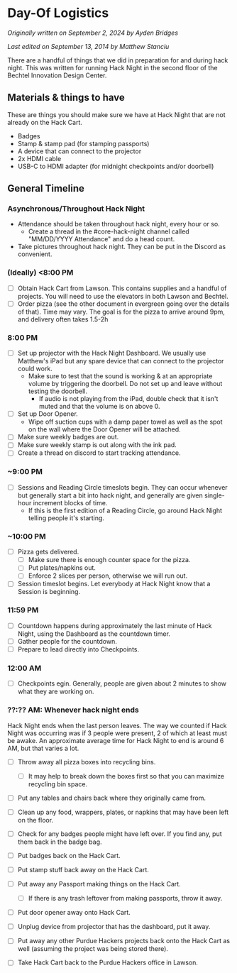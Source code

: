 # Day-Of Logistics
_Originally written on September 2, 2024 by Ayden Bridges_

_Last edited on September 13, 2014 by Matthew Stanciu_

There are a handful of things that we did in preparation for and during hack night. This was written for running Hack Night in the second floor of the Bechtel Innovation Design Center.

## Materials & things to have

These are things you should make sure we have at Hack Night that are not already on the Hack Cart.

- Badges
- Stamp & stamp pad (for stamping passports)
- A device that can connect to the projector
- 2x HDMI cable
- USB-C to HDMI adapter (for midnight checkpoints and/or doorbell)

## General Timeline

### Asynchronous/Throughout Hack Night
- Attendance should be taken throughout hack night, every hour or so.
  - Create a thread in the #core-hack-night channel called "MM/DD/YYYY Attendance" and do a head count.
- Take pictures throughout hack night. They can be put in the Discord as convenient.

### (Ideally) <8:00 PM
- [ ] Obtain Hack Cart from Lawson. This contains supplies and a handful of projects. You will need to use the elevators in both Lawson and Bechtel.
- [ ] Order pizza (see the other document in evergreen going over the details of that). Time may vary. The goal is for the pizza to arrive around 9pm, and delivery often takes 1.5-2h

### 8:00 PM
- [ ] Set up projector with the Hack Night Dashboard. We usually use Matthew's iPad but any spare device that can connect to the projector could work.
  - Make sure to test that the sound is working & at an appropriate volume by triggering the doorbell. Do not set up and leave without testing the doorbell.
    - If audio is not playing from the iPad, double check that it isn't muted and that the volume is on above 0.
- [ ] Set up Door Opener.
  - Wipe off suction cups with a damp paper towel as well as the spot on the wall where the Door Opener will be attached.
- [ ] Make sure weekly badges are out.
- [ ] Make sure weekly stamp is out along with the ink pad.
- [ ] Create a thread on discord to start tracking attendance.

### ~9:00 PM
- [ ] Sessions and Reading Circle timeslots begin. They can occur whenever but generally start a bit into hack night, and generally are given single-hour increment blocks of time.
  - If this is the first edition of a Reading Circle, go around Hack Night telling people it's starting.

### ~10:00 PM 
- [ ] Pizza gets delivered.
  - [ ] Make sure there is enough counter space for the pizza.
  - [ ] Put plates/napkins out.
  - [ ] Enforce 2 slices per person, otherwise we will run out.
- [ ] Session timeslot begins. Let everybody at Hack Night know that a Session is beginning.

### 11:59 PM
- [ ] Countdown happens during approximately the last minute of Hack Night, using the Dashboard as the countdown timer.
- [ ] Gather people for the countdown.
- [ ] Prepare to lead directly into Checkpoints.

### 12:00 AM
- [ ] Checkpoints egin. Generally, people are given about 2 minutes to show what they are working on.

### ??:?? AM: Whenever hack night ends
Hack Night ends when the last person leaves. The way we counted if Hack Night was occurring was if 3 people were present, 2 of which at least must be awake. An approximate average time for Hack Night to end is around 6 AM, but that varies a lot.
- [ ] Throw away all pizza boxes into recycling bins.
  - [ ] It may help to break down the boxes first so that you can maximize recycling bin space.
- [ ] Put any tables and chairs back where they originally came from.
- [ ] Clean up any food, wrappers, plates, or napkins that may have been left on the floor.
- [ ] Check for any badges people might have left over. If you find any, put them back in the badge bag.
- [ ] Put badges back on the Hack Cart.
- [ ] Put stamp stuff back away on the Hack Cart.
- [ ] Put away any Passport making things on the Hack Cart.
  - [ ] If there is any trash leftover from making passports, throw it away.
- [ ] Put door opener away onto Hack Cart.
- [ ] Unplug device from projector that has the dashboard, put it away.
- [ ] Put away any other Purdue Hackers projects back onto the Hack Cart as well (assuming the project was being stored there).
- [ ] Take Hack Cart back to the Purdue Hackers office in Lawson.

